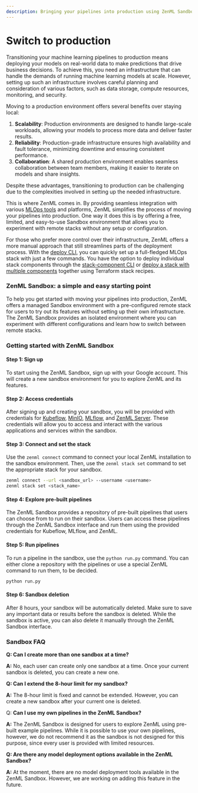 ```yaml
---
description: Bringing your pipelines into production using ZenML Sandbox
---
```


# Switch to production

Transitioning your machine learning pipelines to production means deploying your models on real-world data to make predictions that drive business decisions. To achieve this, you need an infrastructure that can handle the demands of running machine learning models at scale. However, setting up such an infrastructure involves careful planning and consideration of various factors, such as data storage, compute resources, monitoring, and security.

Moving to a production environment offers several benefits over staying local:

1. **Scalability**: Production environments are designed to handle large-scale workloads, allowing your models to process more data and deliver faster results.
2. **Reliability**: Production-grade infrastructure ensures high availability and fault tolerance, minimizing downtime and ensuring consistent performance.
3. **Collaboration**: A shared production environment enables seamless collaboration between team members, making it easier to iterate on models and share insights.

Despite these advantages, transitioning to production can be challenging due to the complexities involved in setting up the needed infrastructure.

This is where ZenML comes in. By providing seamless integration with various [MLOps tools](../../learning/component-gallery/integrations.md) and platforms, ZenML simplifies the process of moving your pipelines into production. One way it does this is by offering a free, limited, and easy-to-use Sandbox environment that allows you to experiment with remote stacks without any setup or configuration.

For those who prefer more control over their infrastructure, ZenML offers a more manual approach that still streamlines parts of the deployment process. With the [deploy CLI](../../platform-guide/set-up-your-mlops-platform/deploy-and-set-up-a-cloud-stack/), you can quickly set up a full-fledged MLOps stack with just a few commands. You have the option to deploy individual stack components through the [stack-component CLI](../../platform-guide/set-up-your-mlops-platform/deploy-and-set-up-a-cloud-stack/deploying-stack-components.md) or [deploy a stack with multiple components](../../platform-guide/set-up-your-mlops-platform/deploy-and-set-up-a-cloud-stack/deploying-a-stack-using-stack-recipes.md) together using Terraform stack recipes.

### ZenML Sandbox: a simple and easy starting point

To help you get started with moving your pipelines into production, ZenML offers a managed Sandbox environment with a pre-configured remote stack for users to try out its features without setting up their own infrastructure. The ZenML Sandbox provides an isolated environment where you can experiment with different configurations and learn how to switch between remote stacks.

### Getting started with ZenML Sandbox

#### Step 1: Sign up

To start using the ZenML Sandbox, sign up with your Google account. This will create a new sandbox environment for you to explore ZenML and its features.

#### Step 2: Access credentials

After signing up and creating your sandbox, you will be provided with credentials for [Kubeflow](../../learning/component-gallery/orchestrators/kubeflow.md), [MinIO](../../learning/component-gallery/artifact-stores/s3.md), [MLflow](../../learning/component-gallery/experiment-trackers/mlflow.md), and [ZenML Server](transition-to-the-cloud.md). These credentials will allow you to access and interact with the various applications and services within the sandbox.

#### Step 3: Connect and set the stack

Use the `zenml connect` command to connect your local ZenML installation to the sandbox environment. Then, use the `zenml stack set` command to set the appropriate stack for your sandbox.

```bash
zenml connect --url <sandbox_url> --username <username>
zenml stack set <stack_name>
```

#### Step 4: Explore pre-built pipelines

The ZenML Sandbox provides a repository of pre-built pipelines that users can choose from to run on their sandbox. Users can access these pipelines through the ZenML Sandbox interface and run them using the provided credentials for Kubeflow, MLflow, and ZenML.

#### Step 5: Run pipelines

To run a pipeline in the sandbox, use the `python run.py` command. You can either clone a repository with the pipelines or use a special ZenML command to run them, to be decided.

```bash
python run.py
```

#### Step 6: Sandbox deletion

After 8 hours, your sandbox will be automatically deleted. Make sure to save any important data or results before the sandbox is deleted. While the sandbox is active, you can also delete it manually through the ZenML Sandbox interface.

### Sandbox FAQ

**Q: Can I create more than one sandbox at a time?**

**A:** No, each user can create only one sandbox at a time. Once your current sandbox is deleted, you can create a new one.

**Q: Can I extend the 8-hour limit for my sandbox?**

**A:** The 8-hour limit is fixed and cannot be extended. However, you can create a new sandbox after your current one is deleted.

Q: **Can I use my own pipelines in the ZenML Sandbox?**

**A:** The ZenML Sandbox is designed for users to explore ZenML using pre-built example pipelines. While it is possible to use your own pipelines, however, we do not recommend it as the sandbox is not designed for this purpose, since every user is provided with limited resources.

**Q: Are there any model deployment options available in the ZenML Sandbox?**

**A:** At the moment, there are no model deployment tools available in the ZenML Sandbox. However, we are working on adding this feature in the future.
